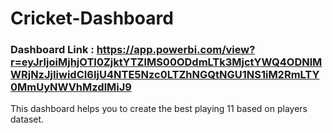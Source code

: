 # Cricket-Dashboard

### Dashboard Link : https://app.powerbi.com/view?r=eyJrIjoiMjhjOTI0ZjktYTZlMS00ODdmLTk3MjctYWQ4ODNlMWRjNzJjIiwidCI6IjU4NTE5Nzc0LTZhNGQtNGU1NS1iM2RmLTY0MmUyNWVhMzdlMiJ9


This dashboard helps you to create the best playing 11 based on players dataset. 
